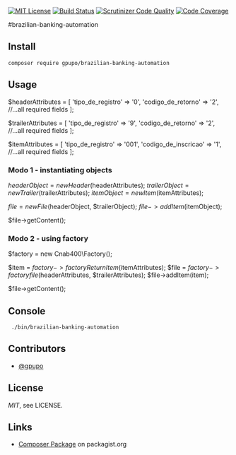 [![MIT License](https://img.shields.io/badge/license-MIT-brightgreen.svg)](https://github.com/gpupo/common-sdk/blob/master/LICENSE)
[![Build Status](https://secure.travis-ci.org/gpupo/brazilian-banking-automation.png?branch=master)](http://travis-ci.org/gpupo/brazilian-banking-automation)
[![Scrutinizer Code Quality](https://scrutinizer-ci.com/g/gpupo/brazilian-banking-automation/badges/quality-score.png?b=master)](https://scrutinizer-ci.com/g/gpupo/brazilian-banking-automation/?branch=master)
[![Code Coverage](https://scrutinizer-ci.com/g/gpupo/brazilian-banking-automation/badges/coverage.png?b=master)](https://scrutinizer-ci.com/g/gpupo/brazilian-banking-automation/?branch=master)

#brazilian-banking-automation

## Install

    composer require gpupo/brazilian-banking-automation


## Usage

$headerAttributes = [
    'tipo_de_registro' => '0',
    'codigo_de_retorno' => '2',
    //...all required fields
];

$trailerAttributes = [
    'tipo_de_registro' => '9',
    'codigo_de_retorno' => '2',
    //...all required fields
];

$itemAttributes = [
    'tipo_de_registro' => '001',
    'codigo_de_inscricao' => '1',
    //...all required fields
];


### Modo 1 - instantiating objects

  $headerObject = new Header($headerAttributes);
  $trailerObject = new Trailer($trailerAttributes);
  $itemObject = new Item($itemAttributes);

  $file = new File($headerObject, $trailerObject);
  $file->addItem($itemObject);

  $file->getContent();

### Modo 2 - using factory

  $factory = new Cnab400\Factory();

  $item = $factory->factoryReturnItem($itemAttributes);
  $file = $factory->factoryfile($headerAttributes, $trailerAttributes);
  $file->addItem(item);

  $file->getContent();










## Console

     ./bin/brazilian-banking-automation

## Contributors

* [@gpupo](https://github.com/gpupo)

## License

*MIT*, see LICENSE.

## Links

* [Composer Package](https://packagist.org/packages/gpupo/brazilian-banking-automation/) on packagist.org
